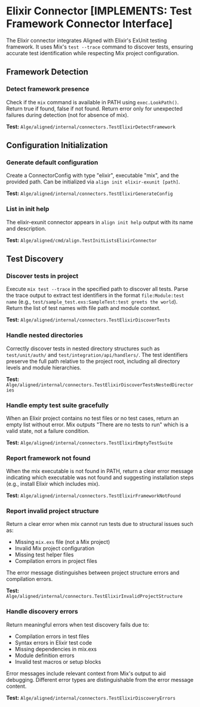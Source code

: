 # Elixir Connector [IMPLEMENTS: Test Framework Connector Interface]

The Elixir connector integrates Aligned with Elixir's ExUnit testing framework. It uses Mix's `test --trace` command to discover tests, ensuring accurate test identification while respecting Mix project configuration.

## Framework Detection

### Detect framework presence

Check if the `mix` command is available in PATH using `exec.LookPath()`. Return true if found, false if not found. Return error only for unexpected failures during detection (not for absence of mix).

**Test:** `Alge/aligned/internal/connectors.TestElixirDetectFramework`

## Configuration Initialization

### Generate default configuration

Create a ConnectorConfig with type "elixir", executable "mix", and the provided path. Can be initialized via `align init elixir-exunit [path]`.

**Test:** `Alge/aligned/internal/connectors.TestElixirGenerateConfig`

### List in init help

The elixir-exunit connector appears in `align init help` output with its name and description.

**Test:** `Alge/aligned/cmd/align.TestInitListsElixirConnector`

## Test Discovery

### Discover tests in project

Execute `mix test --trace` in the specified path to discover all tests. Parse the trace output to extract test identifiers in the format `file:Module:test name` (e.g., `test/sample_test.exs:SampleTest:test greets the world`). Return the list of test names with file path and module context.

**Test:** `Alge/aligned/internal/connectors.TestElixirDiscoverTests`

### Handle nested directories

Correctly discover tests in nested directory structures such as `test/unit/auth/` and `test/integration/api/handlers/`. The test identifiers preserve the full path relative to the project root, including all directory levels and module hierarchies.

**Test:** `Alge/aligned/internal/connectors.TestElixirDiscoverTestsNestedDirectories`

### Handle empty test suite gracefully

When an Elixir project contains no test files or no test cases, return an empty list without error. Mix outputs "There are no tests to run" which is a valid state, not a failure condition.

**Test:** `Alge/aligned/internal/connectors.TestElixirEmptyTestSuite`

### Report framework not found

When the mix executable is not found in PATH, return a clear error message indicating which executable was not found and suggesting installation steps (e.g., install Elixir which includes mix).

**Test:** `Alge/aligned/internal/connectors.TestElixirFrameworkNotFound`

### Report invalid project structure

Return a clear error when mix cannot run tests due to structural issues such as:
- Missing `mix.exs` file (not a Mix project)
- Invalid Mix project configuration
- Missing test helper files
- Compilation errors in project files

The error message distinguishes between project structure errors and compilation errors.

**Test:** `Alge/aligned/internal/connectors.TestElixirInvalidProjectStructure`

### Handle discovery errors

Return meaningful errors when test discovery fails due to:
- Compilation errors in test files
- Syntax errors in Elixir test code
- Missing dependencies in mix.exs
- Module definition errors
- Invalid test macros or setup blocks

Error messages include relevant context from Mix's output to aid debugging. Different error types are distinguishable from the error message content.

**Test:** `Alge/aligned/internal/connectors.TestElixirDiscoveryErrors`
